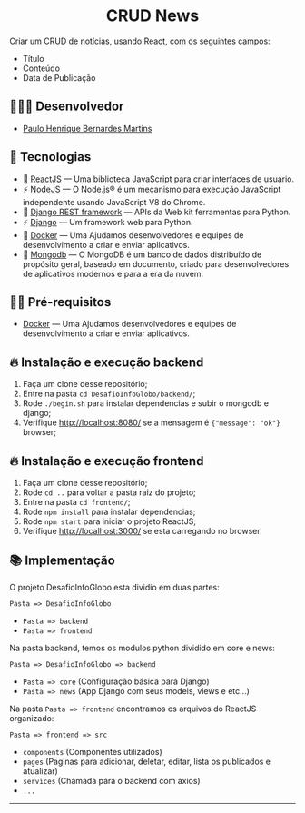 <h1 align="center">
  CRUD News
</h1>

Criar um CRUD de notícias, usando React, com os seguintes campos:

- Título
- Conteúdo
- Data de Publicação

## 👨🏼‍💻 Desenvolvedor

- [Paulo Henrique Bernardes Martins](http://phdeveloper.com.br/)

## 🚀 Tecnologias

- 💾 [ReactJS](https://pt-br.reactjs.org/) — Uma biblioteca JavaScript para criar interfaces de usuário.
- ⚡ [NodeJS](https://nodejs.org/en/) — O Node.js® é um mecanismo para execução JavaScript independente usando JavaScript V8 do Chrome.
- 💾 [Django REST framework](https://www.django-rest-framework.org/) — APIs da Web kit ferramentas para Python.
- ⚡ [Django](https://www.djangoproject.com/) — Um framework web para Python.
- 🐳 [Docker](https://www.docker.com/) — Uma Ajudamos desenvolvedores e equipes de desenvolvimento a criar e enviar aplicativos.
- 🍃 [Mongodb](https://www.mongodb.com//) — O MongoDB é um banco de dados distribuído de propósito geral, baseado em documento, criado para desenvolvedores de aplicativos modernos e para a era da nuvem.

## ✋🏻 Pré-requisitos

- [Docker](https://www.docker.com/) — Uma Ajudamos desenvolvedores e equipes de desenvolvimento a criar e enviar aplicativos.

## 🔥 Instalação e execução backend

1. Faça um clone desse repositório;
2. Entre na pasta `cd DesafioInfoGlobo/backend/`;
3. Rode `./begin.sh` para instalar dependencias e subir o mongodb e django;
4. Verifique [http://localhost:8080/](http://localhost:8080/) se a mensagem é `{"message": "ok"}` browser;

## 🔥 Instalação e execução frontend

1. Faça um clone desse repositório;
3. Rode `cd ..` para voltar a pasta raiz do projeto;
2. Entre na pasta `cd frontend/`;
3. Rode `npm install` para instalar dependencias;
3. Rode `npm start` para iniciar o projeto ReactJS;
4. Verifique [http://localhost:3000/](http://localhost:3000/) se esta carregando no browser.

## 📚 Implementação

O projeto DesafioInfoGlobo esta dividio em duas partes:

`Pasta => DesafioInfoGlobo`
- `Pasta => backend`
- `Pasta => frontend`

Na pasta backend, temos os modulos python dividido em core e news:

`Pasta => DesafioInfoGlobo => backend `
- `Pasta => core` (Configuração básica para Django)
- `Pasta => news` (App Django com seus models, views e etc...)

Na pasta `Pasta => frontend` encontramos os arquivos do ReactJS organizado:

`Pasta => frontend => src`
- `components` (Componentes utilizados)
- `pages` (Paginas para adicionar, deletar, editar, lista os publicados e atualizar)
- `services` (Chamada para o backend com axios)
- `...`

---
